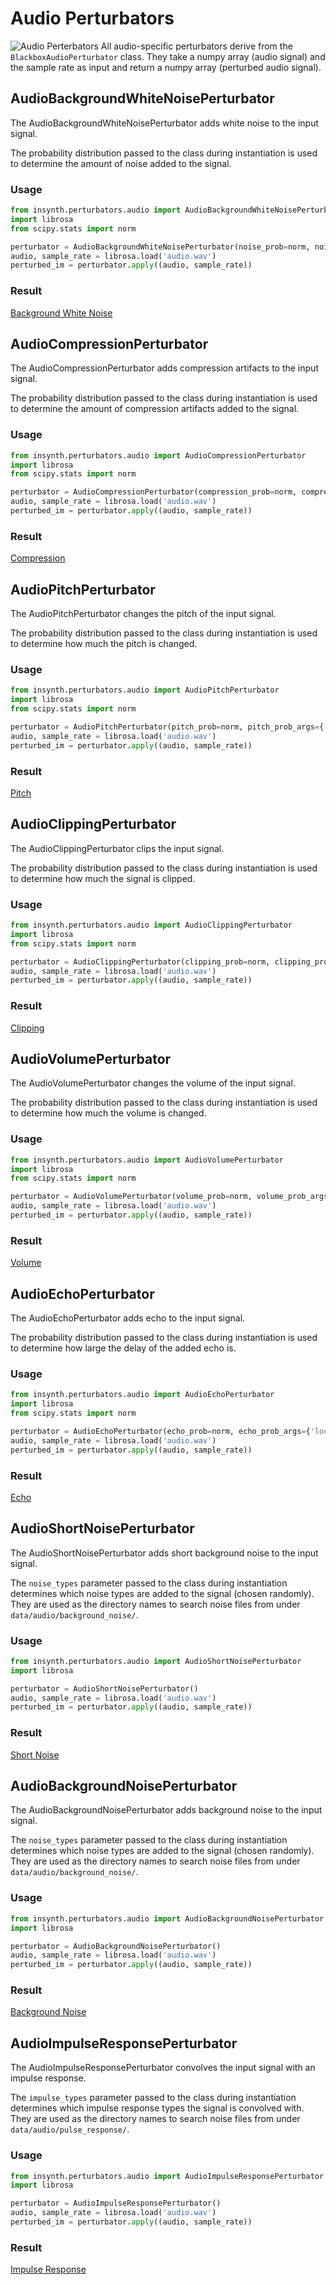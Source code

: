 # Audio Perturbators

![Audio Perterbators](../images/insynth_audio_perturbators.png)
All audio-specific perturbators derive from the `BlackboxAudioPerturbator` class. They take a numpy array (audio signal)
and the sample rate as input and return a numpy array (perturbed audio signal).

## AudioBackgroundWhiteNoisePerturbator

The AudioBackgroundWhiteNoisePerturbator adds white noise to the input signal.

The probability distribution passed to the class during instantiation is used to determine the amount of noise added to the signal.

### Usage

```python
from insynth.perturbators.audio import AudioBackgroundWhiteNoisePerturbator
import librosa
from scipy.stats import norm

perturbator = AudioBackgroundWhiteNoisePerturbator(noise_prob=norm, noise_prob_args={'loc': 0.2, 'scale': 0.2})
audio, sample_rate = librosa.load('audio.wav')
perturbed_im = perturbator.apply((audio, sample_rate))
```

### Result

[Background White Noise](../audio/background_noise.wav)

## AudioCompressionPerturbator

The AudioCompressionPerturbator adds compression artifacts to the input signal.

The probability distribution passed to the class during instantiation is used to determine the amount of compression artifacts added to the signal.

### Usage

```python
from insynth.perturbators.audio import AudioCompressionPerturbator
import librosa
from scipy.stats import norm

perturbator = AudioCompressionPerturbator(compression_prob=norm, compression_prob_args={'loc': 80, 'scale': 40})
audio, sample_rate = librosa.load('audio.wav')
perturbed_im = perturbator.apply((audio, sample_rate))
```

### Result

[Compression](../audio/compression.wav)

## AudioPitchPerturbator

The AudioPitchPerturbator changes the pitch of the input signal.

The probability distribution passed to the class during instantiation is used to determine how much the pitch is changed.

### Usage

```python
from insynth.perturbators.audio import AudioPitchPerturbator
import librosa
from scipy.stats import norm

perturbator = AudioPitchPerturbator(pitch_prob=norm, pitch_prob_args={'loc': 0, 'scale': 8})
audio, sample_rate = librosa.load('audio.wav')
perturbed_im = perturbator.apply((audio, sample_rate))
```

### Result

[Pitch](../audio/pitch.wav)

## AudioClippingPerturbator

The AudioClippingPerturbator clips the input signal.

The probability distribution passed to the class during instantiation is used to determine how much the signal is clipped.

### Usage

```python
from insynth.perturbators.audio import AudioClippingPerturbator
import librosa
from scipy.stats import norm

perturbator = AudioClippingPerturbator(clipping_prob=norm, clipping_prob_args={'loc': 20, 'scale': 30})
audio, sample_rate = librosa.load('audio.wav')
perturbed_im = perturbator.apply((audio, sample_rate))
```

### Result

[Clipping](../audio/clipping.wav)

## AudioVolumePerturbator

The AudioVolumePerturbator changes the volume of the input signal.

The probability distribution passed to the class during instantiation is used to determine how much the volume is changed.

### Usage

```python
from insynth.perturbators.audio import AudioVolumePerturbator
import librosa
from scipy.stats import norm

perturbator = AudioVolumePerturbator(volume_prob=norm, volume_prob_args={'loc': 0, 'scale': 10})
audio, sample_rate = librosa.load('audio.wav')
perturbed_im = perturbator.apply((audio, sample_rate))
```

### Result

[Volume](../audio/volume.wav)

## AudioEchoPerturbator

The AudioEchoPerturbator adds echo to the input signal.

The probability distribution passed to the class during instantiation is used to determine how large the delay of the added echo is.

### Usage

```python
from insynth.perturbators.audio import AudioEchoPerturbator
import librosa
from scipy.stats import norm

perturbator = AudioEchoPerturbator(echo_prob=norm, echo_prob_args={'loc': 0.3, 'scale': 0.1})
audio, sample_rate = librosa.load('audio.wav')
perturbed_im = perturbator.apply((audio, sample_rate))
```

### Result

[Echo](../audio/echo.wav)

## AudioShortNoisePerturbator

The AudioShortNoisePerturbator adds short background noise to the input signal.

The `noise_types` parameter passed to the class during instantiation determines which noise types are added to the signal (chosen randomly).
They are used as the directory names to search noise files from under `data/audio/background_noise/`.

### Usage

```python
from insynth.perturbators.audio import AudioShortNoisePerturbator
import librosa

perturbator = AudioShortNoisePerturbator()
audio, sample_rate = librosa.load('audio.wav')
perturbed_im = perturbator.apply((audio, sample_rate))
```

### Result

[Short Noise](../audio/short_noise.wav)

## AudioBackgroundNoisePerturbator

The AudioBackgroundNoisePerturbator adds background noise to the input signal.

The `noise_types` parameter passed to the class during instantiation determines which noise types are added to the signal (chosen randomly).
They are used as the directory names to search noise files from under `data/audio/background_noise/`.

### Usage

```python
from insynth.perturbators.audio import AudioBackgroundNoisePerturbator
import librosa

perturbator = AudioBackgroundNoisePerturbator()
audio, sample_rate = librosa.load('audio.wav')
perturbed_im = perturbator.apply((audio, sample_rate))
```

### Result

[Background Noise](../audio/background_noise.wav)

## AudioImpulseResponsePerturbator

The AudioImpulseResponsePerturbator convolves the input signal with an impulse response.

The `impulse_types` parameter passed to the class during instantiation determines which impulse response types the signal is convolved with.
They are used as the directory names to search noise files from under `data/audio/pulse_response/`.

### Usage

```python
from insynth.perturbators.audio import AudioImpulseResponsePerturbator
import librosa

perturbator = AudioImpulseResponsePerturbator()
audio, sample_rate = librosa.load('audio.wav')
perturbed_im = perturbator.apply((audio, sample_rate))
```

### Result

[Impulse Response](../audio/impulse_response.wav)